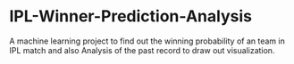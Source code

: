 # IPL-Winner-Prediction-Analysis
A machine learning project to find out the winning probability of an team in IPL match and also Analysis of the past record to draw out visualization.
